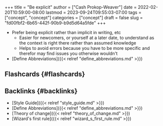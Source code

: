 +++
title = "Be explicit"
author = ["Cash Prokop-Weaver"]
date = 2022-02-20T10:59:00-08:00
lastmod = 2023-09-24T09:55:03-07:00
tags = ["concept", "concept"]
categories = ["concept"]
draft = false
slug = "fd00fbf2-6b65-442f-90b9-b9d5d64a5fde"
+++

-   Prefer being explicit rather than implicit in writing, etc
    -   Easier for newcomers, or yourself at a later date, to understand as the context is right there rather than assumed knowledge
    -   Helps to avoid errors because you have to be more specific and therefor may find issues you otherwise wouldn't
-   [Define Abbreviations]({{< relref "define_abbreviations.md" >}})


## Flashcards {#flashcards}


## Backlinks {#backlinks}

-   [Style Guide]({{< relref "style_guide.md" >}})
-   [Define Abbreviations]({{< relref "define_abbreviations.md" >}})
-   [Theory of change]({{< relref "theory_of_change.md" >}})
-   [Wizard's first rule]({{< relref "wizard_s_first_rule.md" >}})
